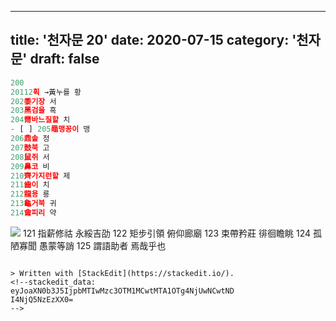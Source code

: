---
title: '천자문 20'
date: 2020-07-15
category: '천자문'
draft: false
----
```js
200
20112획 →黃누를 황
202黍기장 서
203黑검을 흑
204黹바느질할 치
- [ ] 205黽맹꽁이 맹
206鼎솥 정
207鼓북 고
208鼠쥐 서
209鼻코 비
210齊가지런할 제
211齒이 치
212龍용 룡
213龜거북 귀
214龠피리 약
```
![](https://i.ibb.co/NVL9xqL/Screen-Shot-2020-07-15-at-10-26-30-AM.png)
121 指薪修祜 永綏吉劭 122 矩步引領 俯仰廊廟 
123 束帶矜莊 徘徊瞻眺 124 孤陋寡聞 愚蒙等誚 
125 謂語助者 焉哉乎也
```

> Written with [StackEdit](https://stackedit.io/).
<!--stackedit_data:
eyJoaXN0b3J5IjpbMTIwMzc3OTM1MCwtMTA1OTg4NjUwNCwtND
I4NjQ5NzEzXX0=
-->